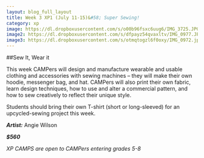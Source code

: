 ```yaml
---
layout: blog_full_layout
title: Week 3 XP1 (July 11-15)&#58; Super Sewing!
category: xp
image: https://dl.dropboxusercontent.com/s/o00b96fsxc6uug6/IMG_3725.JPG?dl=0
image2: https://dl.dropboxusercontent.com/s/dfpayz54qvaxltv/IMG_0977.JPG?dl=0
image3: https://dl.dropboxusercontent.com/s/otmqtogzl6f0oxy/IMG_0972.jpg?dl=0
---
```


##Sew It, Wear it

This week CAMPers will design and manufacture wearable and usable clothing and accessories with sewing machines – they will make their own hoodie, messenger bag, and hat. CAMPers will also print their own fabric, learn design techniques, how to use and alter a commercial pattern, and how to sew creatively to reflect their unique style. 

Students should bring their own T-shirt (short or long-sleeved) for an upcycled-sewing project this week.


**_Artist:_** Angie Wilson


**_$560_**

*XP CAMPS are open to CAMPers entering grades 5-8*
